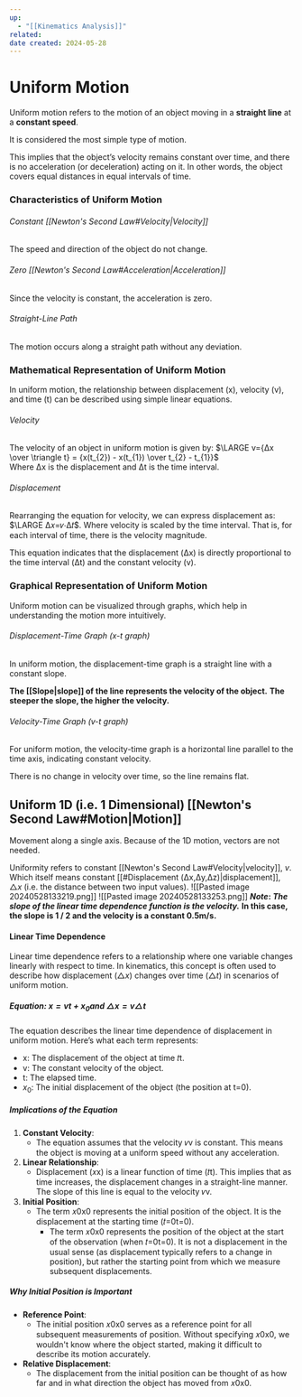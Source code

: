 ```yaml
---
up:
  - "[[Kinematics Analysis]]"
related: 
date created: 2024-05-28
---
```

# Uniform Motion
Uniform motion refers to the motion of an object moving in a **straight line** at a **constant speed**. 

It is considered the most simple type of motion.

This implies that the object’s velocity remains constant over time, and there is no acceleration (or deceleration) acting on it. 
	In other words, the object covers equal distances in equal intervals of time.
### Characteristics of Uniform Motion
###### Constant [[Newton's Second Law#Velocity|Velocity]]
The speed and direction of the object do not change.
###### Zero [[Newton's Second Law#Acceleration|Acceleration]]
Since the velocity is constant, the acceleration is zero.
###### Straight-Line Path
The motion occurs along a straight path without any deviation.
### Mathematical Representation of Uniform Motion
In uniform motion, the relationship between displacement (x), velocity (v), and time (t) can be described using simple linear equations.
###### Velocity
The velocity of an object in uniform motion is given by: 
	$\LARGE v={Δx \over \triangle t}​ = {x(t_{2}) - x(t_{1}) \over t_{2} - t_{1}}$  
		Where Δx is the displacement and Δt is the time interval.
###### Displacement
Rearranging the equation for velocity, we can express displacement as: $\LARGE Δ𝑥=𝑣⋅Δ𝑡$. 
	Where velocity is scaled by the time interval.
		That is, for each interval of time, there is the velocity magnitude. 

This equation indicates that the displacement (Δx) is directly proportional to the time interval (Δt) and the constant velocity (v).
### Graphical Representation of Uniform Motion
Uniform motion can be visualized through graphs, which help in understanding the motion more intuitively.
###### Displacement-Time Graph (x-t graph)
In uniform motion, the displacement-time graph is a straight line with a constant slope. 

**The [[Slope|slope]] of the line represents the velocity of the object.**
	**The steeper the slope, the higher the velocity.**
###### Velocity-Time Graph (v-t graph)
For uniform motion, the velocity-time graph is a horizontal line parallel to the time axis, indicating constant velocity. 

There is no change in velocity over time, so the line remains flat.
## Uniform 1D  (i.e. 1 Dimensional) [[Newton's Second Law#Motion|Motion]]
Movement along a single axis.
	Because of the 1D motion, vectors are not needed.

Uniformity refers to constant [[Newton's Second Law#Velocity|velocity]], $v$.
	Which itself means constant [[#Displacement (Δx,Δy,Δz)|displacement]], $\triangle x$ (i.e. the distance between two input values).
![[Pasted image 20240528133219.png]]
![[Pasted image 20240528133253.png]]
***Note*: *The slope of the linear time dependence function is the velocity.***
	**In this case, the slope is 1 / 2 and the velocity is a constant 0.5m/s.**
#### Linear Time Dependence
Linear time dependence refers to a relationship where one variable changes linearly with respect to time. 
	In kinematics, this concept is often used to describe how displacement ($\triangle x$) changes over time ($\triangle t$) in scenarios of uniform motion.
##### Equation: $x=vt+{x_0}​$ and $\triangle x = v \triangle  t$ 
The equation describes the linear time dependence of displacement in uniform motion. Here’s what each term represents:

- x: The displacement of the object at time 𝑡t.
- v: The constant velocity of the object.
- t: The elapsed time.
- $x_{0}$​: The initial displacement of the object (the position at t=0).
##### Implications of the Equation
1. **Constant Velocity**:
    - The equation assumes that the velocity 𝑣v is constant. This means the object is moving at a uniform speed without any acceleration.
2. **Linear Relationship**:
    - Displacement (𝑥x) is a linear function of time (𝑡t). This implies that as time increases, the displacement changes in a straight-line manner. The slope of this line is equal to the velocity 𝑣v.
3. **Initial Position**:
    - The term 𝑥0x0​ represents the initial position of the object. It is the displacement at the starting time (𝑡=0t=0).
	    - The term 𝑥0x0​ represents the position of the object at the start of the observation (when 𝑡=0t=0). It is not a displacement in the usual sense (as displacement typically refers to a change in position), but rather the starting point from which we measure subsequent displacements.
##### Why Initial Position is Important
- **Reference Point**:
    - The initial position 𝑥0x0​ serves as a reference point for all subsequent measurements of position. Without specifying 𝑥0x0​, we wouldn't know where the object started, making it difficult to describe its motion accurately.
- **Relative Displacement**:
    - The displacement from the initial position can be thought of as how far and in what direction the object has moved from 𝑥0x0​.
